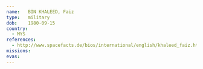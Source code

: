 ```yaml
---
name:	BIN KHALEED, Faiz
type:	military
dob:	1980-09-15
country:
  - MYS
references:
  - http://www.spacefacts.de/bios/international/english/khaleed_faiz.htm
missions:
evas:
---
```

